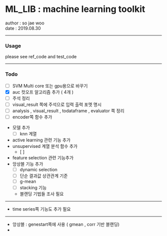 # ML_LIB : machine learning toolkit  

author : so jae woo  
date   : 2019.08.30  

---
### Usage  

please see ref_code and test_code

---
### Todo
- [ ] SVM Multi core 또는 gpu용으로 바꾸기 
- [X] auc 컷오프 알고리즘 추가 ( 4개 )
- [ ] 주석 정리 
- [ ] visual_result 쪽에 주석으로 입력 출력 포멧 명시
- [ ] analysis , visual_result , todataframe , evaluator 쪽 정리 
- [ ] encoder쪽 함수 추가 
- 모델 추가
    - [ ] knn 계열 
-  active learning 관련 기능 추가
-  unsupervised 계열 분석 함수 추가
    - [ ] 
- feature selection 관련 기능추가 
- 앙상블 기능 추가 
    - [ ] dynamic selection  
    - [ ] 단순 결과값 상관관계 기준
    - [ ] g-mean 
    - [ ] stacking 기능 
    - 블랜딩 기법들 조사 필요 

---
- time series쪽 기능도 추가 필요

---
- 앙상블 : genestart쪽에 사용 ( gmean , corr 기반 블랜딩)
- 
